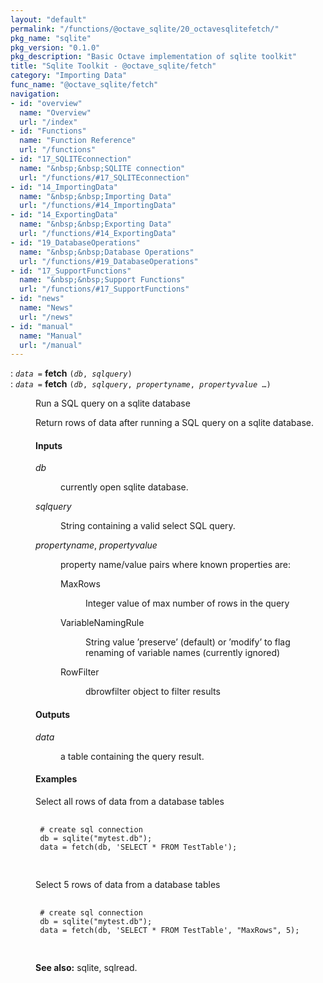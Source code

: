```yaml
---
layout: "default"
permalink: "/functions/@octave_sqlite/20_octavesqlitefetch/"
pkg_name: "sqlite"
pkg_version: "0.1.0"
pkg_description: "Basic Octave implementation of sqlite toolkit"
title: "Sqlite Toolkit - @octave_sqlite/fetch"
category: "Importing Data"
func_name: "@octave_sqlite/fetch"
navigation:
- id: "overview"
  name: "Overview"
  url: "/index"
- id: "Functions"
  name: "Function Reference"
  url: "/functions"
- id: "17_SQLITEconnection"
  name: "&nbsp;&nbsp;SQLITE connection"
  url: "/functions/#17_SQLITEconnection"
- id: "14_ImportingData"
  name: "&nbsp;&nbsp;Importing Data"
  url: "/functions/#14_ImportingData"
- id: "14_ExportingData"
  name: "&nbsp;&nbsp;Exporting Data"
  url: "/functions/#14_ExportingData"
- id: "19_DatabaseOperations"
  name: "&nbsp;&nbsp;Database Operations"
  url: "/functions/#19_DatabaseOperations"
- id: "17_SupportFunctions"
  name: "&nbsp;&nbsp;Support Functions"
  url: "/functions/#17_SupportFunctions"
- id: "news"
  name: "News"
  url: "/news"
- id: "manual"
  name: "Manual"
  url: "/manual"
---
```

<dl class="first-deftypefn">
<dt class="deftypefn" id="index-fetch"><span class="category-def">: </span><span><code class="def-type"><var class="var">data</var> =</code> <strong class="def-name">fetch</strong> <code class="def-code-arguments">(<var class="var">db</var>, <var class="var">sqlquery</var>)</code><a class="copiable-link" href='#index-fetch'></a></span></dt>
<dt class="deftypefnx def-cmd-deftypefn" id="index-fetch-1"><span class="category-def">: </span><span><code class="def-type"><var class="var">data</var> =</code> <strong class="def-name">fetch</strong> <code class="def-code-arguments">(<var class="var">db</var>, <var class="var">sqlquery</var>, <var class="var">propertyname</var>, <var class="var">propertyvalue</var> &hellip;)</code><a class="copiable-link" href='#index-fetch-1'></a></span></dt>
<dd><p>Run a SQL query on a sqlite database
</p>
<p>Return rows of data after running a SQL query on a sqlite database.
</p>
<h4 class="subsubheading" id="Inputs">Inputs</h4>
<dl class="table">
<dt><var class="var">db</var></dt>
<dd><p>currently open sqlite database.
 </p></dd>
<dt><var class="var">sqlquery</var></dt>
<dd><p>String containing a valid select SQL query.
 </p></dd>
<dt><var class="var">propertyname</var>, <var class="var">propertyvalue</var></dt>
<dd><p>property name/value pairs where known properties are:
  </p><dl class="table">
<dt>MaxRows</dt>
<dd><p>Integer value of max number of rows in the query
  </p></dd>
<dt>VariableNamingRule</dt>
<dd><p>String value &rsquo;preserve&rsquo; (default) or &rsquo;modify&rsquo; to flag renaming of variable names (currently ignored)
  </p></dd>
<dt>RowFilter</dt>
<dd><p>dbrowfilter object to filter results
  </p></dd>
</dl>
</dd>
</dl>

<h4 class="subsubheading" id="Outputs">Outputs</h4>
<dl class="table">
<dt><var class="var">data</var></dt>
<dd><p>a table containing the query result.
 </p></dd>
</dl>

<h4 class="subsubheading" id="Examples">Examples</h4>
<p>Select all rows of data from a database tables
 </p><div class="example">
<pre class="example-preformatted"> <code class="code">
 # create sql connection
 db = sqlite(&quot;mytest.db&quot;);
 data = fetch(db, 'SELECT * FROM TestTable');
 </code>
 </pre></div>

<p>Select 5 rows of data from a database tables
 </p><div class="example">
<pre class="example-preformatted"> <code class="code">
 # create sql connection
 db = sqlite(&quot;mytest.db&quot;);
 data = fetch(db, 'SELECT * FROM TestTable', &quot;MaxRows&quot;, 5);
 </code>
 </pre></div>


<p><strong class="strong">See also:</strong> sqlite, sqlread.
 </p></dd></dl>